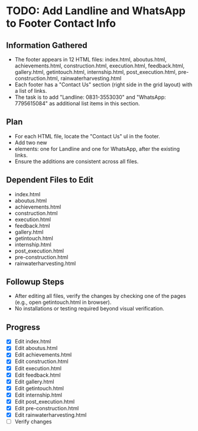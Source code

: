 # TODO: Add Landline and WhatsApp to Footer Contact Info

## Information Gathered
- The footer appears in 12 HTML files: index.html, aboutus.html, achievements.html, construction.html, execution.html, feedback.html, gallery.html, getintouch.html, internship.html, post_execution.html, pre-construction.html, rainwaterharvesting.html
- Each footer has a "Contact Us" section (right side in the grid layout) with a list of links.
- The task is to add "Landline: 0831-3553030" and "WhatsApp: 7795615084" as additional list items in this section.

## Plan
- For each HTML file, locate the "Contact Us" ul in the footer.
- Add two new <li> elements: one for Landline and one for WhatsApp, after the existing links.
- Ensure the additions are consistent across all files.

## Dependent Files to Edit
- index.html
- aboutus.html
- achievements.html
- construction.html
- execution.html
- feedback.html
- gallery.html
- getintouch.html
- internship.html
- post_execution.html
- pre-construction.html
- rainwaterharvesting.html

## Followup Steps
- After editing all files, verify the changes by checking one of the pages (e.g., open getintouch.html in browser).
- No installations or testing required beyond visual verification.

## Progress
- [x] Edit index.html
- [x] Edit aboutus.html
- [x] Edit achievements.html
- [x] Edit construction.html
- [x] Edit execution.html
- [x] Edit feedback.html
- [x] Edit gallery.html
- [x] Edit getintouch.html
- [x] Edit internship.html
- [x] Edit post_execution.html
- [x] Edit pre-construction.html
- [x] Edit rainwaterharvesting.html
- [ ] Verify changes
